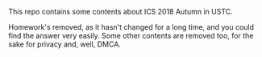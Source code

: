 This repo contains some contents about ICS 2018 Autumn in USTC.

Homework's removed, as it hasn't changed for a long time, and you could find the answer very easily. Some other contents are removed too, for the sake for privacy and, well, DMCA.
